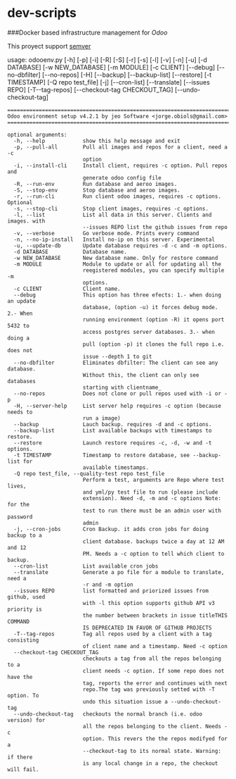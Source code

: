 # dev-scripts
###Docker based  infrastructure management for _Odoo_ 

This proyect support [semver](http://semver.org/) 
    
usage: odooenv.py [-h] [-p] [-i] [-R] [-S] [-r] [-s] [-l] [-v] [-n] [-u]
                  [-d DATABASE] [-w NEW_DATABASE] [-m MODULE] [-c CLIENT]
                  [--debug] [--no-dbfilter] [--no-repos] [-H] [--backup]
                  [--backup-list] [--restore] [-t TIMESTAMP]
                  [-Q repo test_file] [-j] [--cron-list] [--translate]
                  [--issues REPO] [-T--tag-repos]
                  [--checkout-tag CHECKOUT_TAG] [--undo-checkout-tag]

    ==========================================================================
    Odoo environment setup v4.2.1 by jeo Software <jorge.obiols@gmail.com>
    ==========================================================================
    
    optional arguments:
      -h, --help            show this help message and exit
      -p, --pull-all        Pull all images and repos for a client, need a -c
                            option
      -i, --install-cli     Install client, requires -c option. Pull repos and
                            generate odoo config file
      -R, --run-env         Run database and aeroo images.
      -S, --stop-env        Stop database and aeroo images.
      -r, --run-cli         Run client odoo images, requires -c options. Optional
      -s, --stop-cli        Stop client images, requires -c options.
      -l, --list            List all data in this server. Clients and images. with
                            --issues REPO list the github issues from repo
      -v, --verbose         Go verbose mode. Prints every command
      -n, --no-ip-install   Install no-ip on this server. Experimental
      -u, --update-db       Update database requires -d -c and -m options.
      -d DATABASE           Database name.
      -w NEW_DATABASE       New database name. Only for restore command
      -m MODULE             Module to update or all for updating all the
                            reegistered modules, you can specify multiple -m
                            options.
      -c CLIENT             Client name.
      --debug               This option has three efects: 1.- when doing an update
                            database, (option -u) it forces debug mode. 2.- When
                            running environment (option -R) it opens port 5432 to
                            access postgres server databases. 3.- when doing a
                            pull (option -p) it clones the full repo i.e. does not
                            issue --depth 1 to git
      --no-dbfilter         Eliminates dbfilter: The client can see any database.
                            Without this, the client can only see databases
                            starting with clientname_
      --no-repos            Does not clone or pull repos used with -i or -p
      -H, --server-help     List server help requires -c option (because needs to
                            run a image)
      --backup              Lauch backup. requires -d and -c options.
      --backup-list         List available backups with timestamps to restore.
      --restore             Launch restore requires -c, -d, -w and -t options.
      -t TIMESTAMP          Timestamp to restore database, see --backup-list for
                            available timestamps.
      -Q repo test_file, --quality-test repo test_file
                            Perform a test, arguments are Repo where test lives,
                            and yml/py test file to run (please include
                            extension). Need -d, -m and -c options Note: for the
                            test to run there must be an admin user with password
                            admin
      -j, --cron-jobs       Cron Backup. it adds cron jobs for doing backup to a
                            client database. backups twice a day at 12 AM and 12
                            PM. Needs a -c option to tell which client to backup.
      --cron-list           List available cron jobs
      --translate           Generate a po file for a module to translate, need a
                            -r and -m option
      --issues REPO         list formatted and priorized issues from github, used
                            with -l this option supports github API v3 priority is
                            the number between brackets in issue titleTHIS COMMAND
                            IS DEPRECATED IN FAVOR OF GITHUB PROJECTS
      -T--tag-repos         Tag all repos used by a client with a tag consisting
                            of client name and a timestamp. Need -c option
      --checkout-tag CHECKOUT_TAG
                            checkouts a tag from all the repos belonging to a
                            client needs -c option. If some repo does not have the
                            tag, reports the error and continues with next
                            repo.The tag was previously setted with -T option. To
                            undo this situation issue a --undo-checkout-tag
      --undo-checkout-tag   checkouts the normal branch (i.e. odoo version) for
                            all the repos belonging to the client. Needs -c
                            option. This revers the the repos modifyed for a
                            --checkout-tag to its normal state. Warning: if there
                            is any local change in a repo, the checkout will fail.
